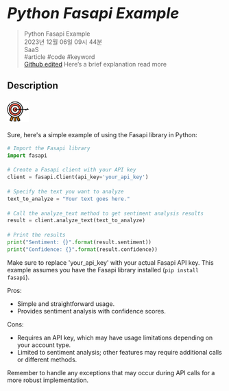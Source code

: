 # **<span style="font-size: 35px; font-style: italic;">Python Fasapi Example</span>**

>Python Fasapi Example  
>2023년 12월 06일 09시 44분  
SaaS  
#article #code #keyword  
[Github edited](https://github.com/d10000usd/WebDocuments/tree/main/public/md/Gpt "깃허브")
Here’s a brief explanation read more
## Description  



###  <img src="https://raw.githubusercontent.com/d10000usd/WebDocuments/main/public/icon/Team/40-goal.svg" width="50" height="50" />   

  Sure, here's a simple example of using the Fasapi library in Python:

```python
# Import the Fasapi library
import fasapi

# Create a Fasapi client with your API key
client = fasapi.Client(api_key='your_api_key')

# Specify the text you want to analyze
text_to_analyze = "Your text goes here."

# Call the analyze_text method to get sentiment analysis results
result = client.analyze_text(text_to_analyze)

# Print the results
print("Sentiment: {}".format(result.sentiment))
print("Confidence: {}".format(result.confidence))
```

Make sure to replace 'your_api_key' with your actual Fasapi API key. This example assumes you have the Fasapi library installed (`pip install fasapi`).

Pros:
- Simple and straightforward usage.
- Provides sentiment analysis with confidence scores.

Cons:
- Requires an API key, which may have usage limitations depending on your account type.
- Limited to sentiment analysis; other features may require additional calls or different methods.

Remember to handle any exceptions that may occur during API calls for a more robust implementation.
